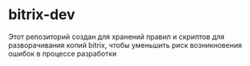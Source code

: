 # bitrix-dev
Этот репозиторий создан для хранений правил и скриптов для разворачивания копий bitrix, чтобы уменьшить риск возникновения ошибок в процессе разработки
